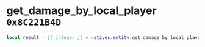 # get_damage_by_local_player `0x8C221B4D`

```lua
local result --[[ integer ]] = natives.entity.get_damage_by_local_player(_unk0 --[[ integer ]])
```